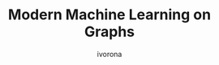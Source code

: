 ---
author: ivorona
title:  "Modern Machine Learning on Graphs"
presentation: "/assets/presentations/ml_graph.pdf"
tags: 
  - Graphs
  - Deep Learning
  - Tensor Factorization
---